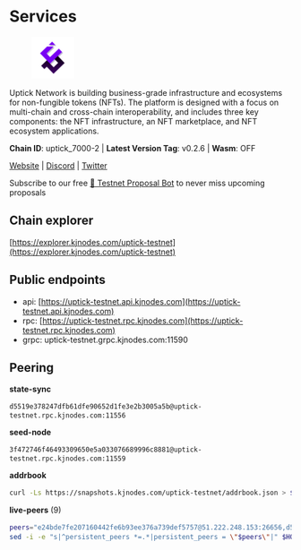 # Services

<figure><img src="https://raw.githubusercontent.com/kj89/cosmos-images/main/logos/uptick.png" alt=""><figcaption></figcaption></figure>

Uptick Network is building business-grade infrastructure and  ecosystems for non-fungible tokens (NFTs). The platform is  designed with a focus on multi-chain and cross-chain interoperability,  and includes three key components: the NFT infrastructure, an NFT  marketplace, and NFT ecosystem applications.

**Chain ID**: uptick_7000-2 | **Latest Version Tag**: v0.2.6 | **Wasm**: OFF

[Website](https://uptick.network) | [Discord](https://discord.gg/UzeHS7fu5H) | [Twitter](https://twitter.com/uptickproject)



Subscribe to our free [🤖 Testnet Proposal Bot](https://t.me/kjnodes_testnet_proposal_bot) to never miss upcoming proposals


## Chain explorer
[https://explorer.kjnodes.com/uptick-testnet](https://explorer.kjnodes.com/uptick-testnet)

## Public endpoints

* api: [https://uptick-testnet.api.kjnodes.com](https://uptick-testnet.api.kjnodes.com)
* rpc: [https://uptick-testnet.rpc.kjnodes.com](https://uptick-testnet.rpc.kjnodes.com)
* grpc: uptick-testnet.grpc.kjnodes.com:11590

## Peering

**state-sync**

```text
d5519e378247dfb61dfe90652d1fe3e2b3005a5b@uptick-testnet.rpc.kjnodes.com:11556
```

**seed-node**

```text
3f472746f46493309650e5a033076689996c8881@uptick-testnet.rpc.kjnodes.com:11559
```

**addrbook**
```bash
curl -Ls https://snapshots.kjnodes.com/uptick-testnet/addrbook.json > $HOME/.uptickd/config/addrbook.json
```

**live-peers** (9)
```bash
peers="e24bde7fe207160442fe6b93ee376a739def5757@51.222.248.153:26656,d5519e378247dfb61dfe90652d1fe3e2b3005a5b@65.109.68.190:11556,9b7b2fb9d1416f9feadf5a58b29de0bc150d974d@65.109.89.5:30656,a818920590d15226a206ec4c73b1c5c20c56a435@65.21.134.202:26666,86f50af23369997882ca3988eabeba998b4f07cc@65.109.92.79:10656,878101ab9ad2402bfd700a3da58223778461c753@185.245.182.152:26656,af5262526a0800a29a0a7194e1488a9fa62d0005@195.3.223.208:26656,b483acbcae7ccd1244f588144245e9d1124c3de5@88.99.56.200:26666,d8777278648d8fc93800692a8b96a7f104df4f9a@194.163.135.127:26656"
sed -i -e "s|^persistent_peers *=.*|persistent_peers = \"$peers\"|" $HOME/.uptickd/config/config.toml
```
